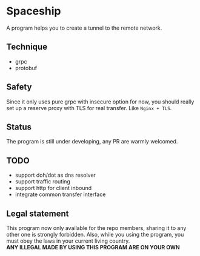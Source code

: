 # Spaceship
A program helps you to create a tunnel to the remote network.

## Technique
 - grpc
 - protobuf

## Safety
Since it only uses pure grpc with insecure option for now, you should really set up a reserve proxy with TLS for real 
transfer. Like `Nginx + TLS`.

## Status
The program is still under developing, any PR are warmly welcomed.

## TODO
- support doh/dot as dns resolver
- support traffic routing
- support http for client inbound
- integrate common transfer interface 

## Legal statement
This program now only available for the repo members, sharing it to any other one is strongly forbidden.
Also, while you using the program, you must obey the laws in your current living country.  
**ANY ILLEGAL MADE BY USING THIS PROGRAM ARE ON YOUR OWN**
